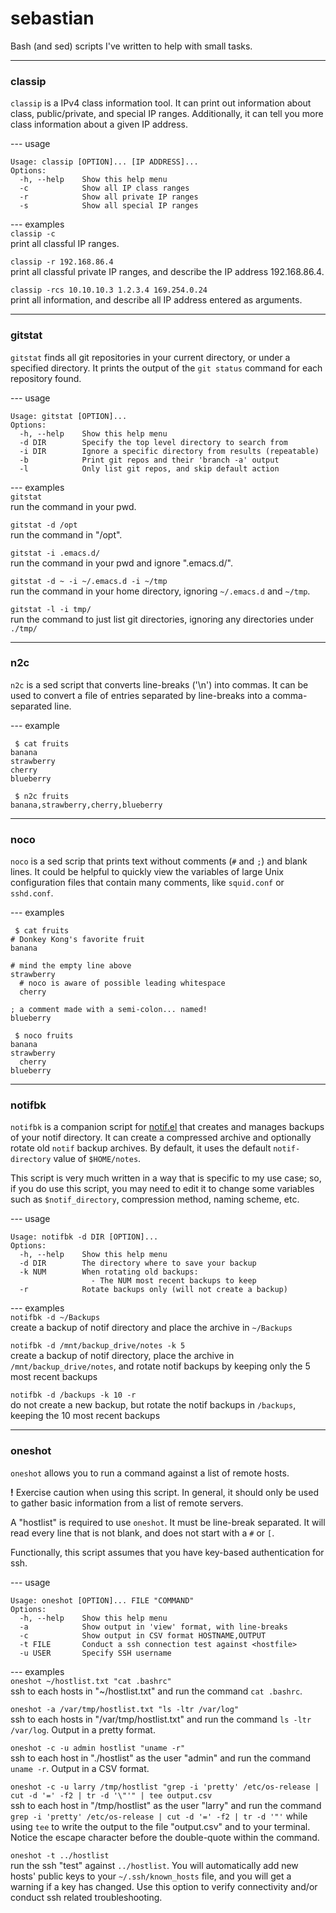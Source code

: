 # sebastian
Bash (and sed) scripts I've written to help with small tasks.

---

### classip
`classip` is a IPv4 class information tool. It can print out information about class, public/private, and special IP ranges. Additionally, it can tell you more class information about a given IP address.  

--- usage  
```
Usage: classip [OPTION]... [IP ADDRESS]...
Options:
  -h, --help    Show this help menu
  -c            Show all IP class ranges
  -r            Show all private IP ranges
  -s            Show all special IP ranges
```

--- examples  
`classip -c`  
print all classful IP ranges.  

`classip -r 192.168.86.4`  
print all classful private IP ranges, and describe the IP address 192.168.86.4.  
  
`classip -rcs 10.10.10.3 1.2.3.4 169.254.0.24`  
print all information, and describe all IP address entered as arguments.

---

### gitstat
`gitstat` finds all git repositories in your current directory, or under a specified directory. It prints the output of the `git status` command for each repository found.  

--- usage  
```
Usage: gitstat [OPTION]...
Options:
  -h, --help    Show this help menu
  -d DIR        Specify the top level directory to search from
  -i DIR        Ignore a specific directory from results (repeatable)
  -b            Print git repos and their 'branch -a' output
  -l            Only list git repos, and skip default action
```

--- examples  
`gitstat`  
run the command in your pwd.  

`gitstat -d /opt`  
run the command in "/opt".  

`gitstat -i .emacs.d/`  
run the command in your pwd and ignore ".emacs.d/".  

`gitstat -d ~ -i ~/.emacs.d -i ~/tmp `  
run the command in your home directory, ignoring `~/.emacs.d` and `~/tmp`.  

`gitstat -l -i tmp/`  
run the command to just list git directories, ignoring any directories under `./tmp/`

---

### n2c
`n2c` is a sed script that converts line-breaks ('\n') into commas. It can be used to convert a file of entries separated by line-breaks into a comma-separated line.  

--- example  
```
 $ cat fruits
banana
strawberry
cherry
blueberry

 $ n2c fruits 
banana,strawberry,cherry,blueberry
```

---

### noco
`noco` is a sed scrip that prints text without comments (`#` and `;`) and blank lines. It could be helpful to quickly view the variables of large Unix configuration files that contain many comments, like `squid.conf` or `sshd.conf`.  

--- examples  
```
 $ cat fruits 
# Donkey Kong's favorite fruit
banana

# mind the empty line above
strawberry
  # noco is aware of possible leading whitespace
  cherry

; a comment made with a semi-colon... named!
blueberry

 $ noco fruits
banana
strawberry
  cherry
blueberry
```

---

### notifbk

`notifbk` is a companion script for [notif.el](https://github.com/beelleau/notif) that creates and manages backups of your notif directory. It can create a compressed archive and optionally rotate old `notif` backup archives. By default, it uses the default `notif-directory` value of `$HOME/notes`.  

This script is very much written in a way that is specific to my use case; so, if you do use this script, you may need to edit it to change some variables such as `$notif_directory`, compression method, naming scheme, etc.  

--- usage  
```
Usage: notifbk -d DIR [OPTION]...
Options:
  -h, --help    Show this help menu
  -d DIR        The directory where to save your backup
  -k NUM        When rotating old backups:
                  - The NUM most recent backups to keep
  -r            Rotate backups only (will not create a backup)
```

--- examples  
`notifbk -d ~/Backups`  
create a backup of notif directory and place the archive in `~/Backups`  

`notifbk -d /mnt/backup_drive/notes -k 5`  
create a backup of notif directory, place the archive in `/mnt/backup_drive/notes`, and rotate notif backups by keeping only the 5 most recent backups  

`notifbk -d /backups -k 10 -r`  
do not create a new backup, but rotate the notif backups in `/backups`, keeping the 10 most recent backups  

---

### oneshot
`oneshot` allows you to run a command against a list of remote hosts.  

**!** Exercise caution when using this script. In general, it should only be used to gather basic information from a list of remote servers.  

A "hostlist" is required to use `oneshot`. It must be line-break separated. It will read every line that is not blank, and does not start with a `#` or `[`.  

Functionally, this script assumes that you have key-based authentication for ssh.  

--- usage  
```
Usage: oneshot [OPTION]... FILE "COMMAND"
Options:
  -h, --help    Show this help menu
  -a            Show output in 'view' format, with line-breaks
  -c            Show output in CSV format HOSTNAME,OUTPUT
  -t FILE       Conduct a ssh connection test against <hostfile>
  -u USER       Specify SSH username
```

--- examples  
`oneshot ~/hostlist.txt "cat .bashrc"`  
ssh to each hosts in "~/hostlist.txt" and run the command `cat .bashrc`.  

`oneshot -a /var/tmp/hostlist.txt "ls -ltr /var/log"`  
ssh to each hosts in "/var/tmp/hostlist.txt" and run the command `ls -ltr /var/log`. Output in a pretty format.  

`oneshot -c -u admin hostlist "uname -r"`  
ssh to each host in "./hostlist" as the user "admin" and run the command `uname -r`. Output in a CSV format.  

`oneshot -c -u larry /tmp/hostlist "grep -i 'pretty' /etc/os-release | cut -d '=' -f2 | tr -d '\"'" | tee output.csv`  
ssh to each host in "/tmp/hostlist" as the user "larry" and run the command `grep -i 'pretty' /etc/os-release | cut -d '=' -f2 | tr -d '"'` while using `tee` to write the output to the file "output.csv" and to your terminal. Notice the escape character before the double-quote within the command.  

`oneshot -t ../hostlist`  
run the ssh "test" against `../hostlist`. You will automatically add new hosts' public keys to your `~/.ssh/known_hosts` file, and you will get a warning if a key has changed. Use this option to verify connectivity and/or conduct ssh related troubleshooting.
